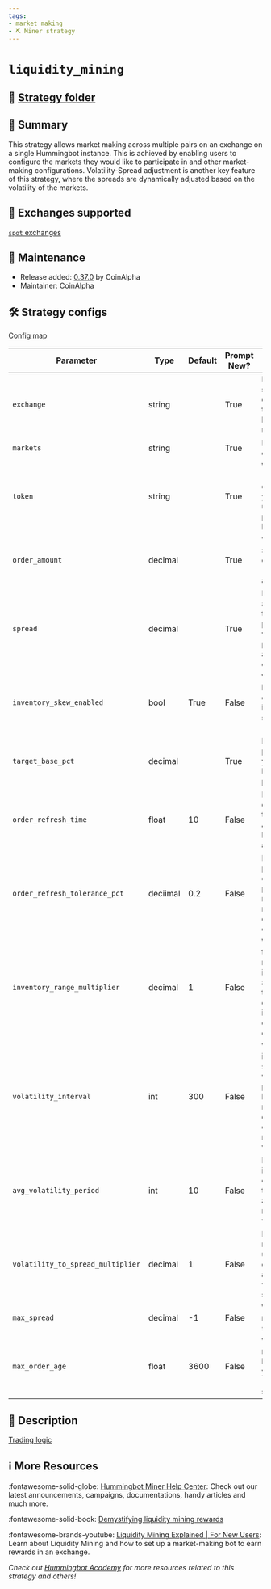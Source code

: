 ```yaml
---
tags:
- market making
- ⛏️ Miner strategy
---
```


# `liquidity_mining`

## 📁 [Strategy folder](https://github.com/hummingbot/hummingbot/tree/master/hummingbot/strategy/liquidity_mining)

## 📝 Summary

This strategy allows market making across multiple pairs on an exchange on a single Hummingbot instance. This is achieved by enabling users to configure the markets they would like to participate in and other market-making configurations. Volatility-Spread adjustment is another key feature of this strategy, where the spreads are dynamically adjusted based on the volatility of the markets.

## 🏦 Exchanges supported

[`spot` exchanges](/exchanges/spot)

## 👷 Maintenance

* Release added: [0.37.0](/release-notes/0.37.0/) by CoinAlpha
* Maintainer: CoinAlpha

## 🛠️ Strategy configs

[Config map](https://github.com/hummingbot/hummingbot/tree/master/hummingbot/strategy/liquidity_mining/liquidity_mining_config_map.py)

| Parameter                    | Type        | Default     | Prompt New? | Prompt                                                 |
|------------------------------|-------------|-------------|-------------|--------------------------------------------------------|
| `exchange` | string | | True | Enter the spot connector to use for liquidity mining) |
| `markets` | string | | True | Enter a list of markets |
| `token` | string | | True | What asset (base or quote) do you want to use to provide liquidity? |
| `order_amount` | decimal | | True | What is the size of each order (in [token] amount)? |
| `spread` | decimal | | True | How far away from the mid price do you want to place bid and ask orders? |
| `inventory_skew_enabled` | bool | True | False | Would you like to enable inventory skew? (Yes/No) |
| `target_base_pct` | decimal | | True | For each pair, what is your target base asset percentage? |
| `order_refresh_time` | float | 10 | False | How often do you want to cancel and replace bids and asks |
| `order_refresh_tolerance_pct` | deciimal | 0.2 | False | Enter the percent change in price needed to refresh orders at each cycle |
| `inventory_range_multiplier` | decimal | 1 | False | What is your tolerable range of inventory around the target, expressed in multiples of your total order size? |
| `volatility_interval` | int | 300 | False | What is an interval, in second, in which to pick historical mid price data from to calculate market volatility? |
| `avg_volatility_period` | int | 10 | False | How many interval does it take to calculate average market volatility? |
| `volatility_to_spread_multiplier` | decimal | 1 | False | Enter a multiplier used to convert average volatility to spread |
| `max_spread` | decimal | -1 | False | What is the maximum spread? |
| `max_order_age` | float | 3600 | False | What is the maximum life time of your orders (in seconds)? |

## 📓 Description

[Trading logic](https://github.com/hummingbot/hummingbot/blob/master/hummingbot/strategy/liquidity_mining/liquidity_mining.py)

## ℹ️ More Resources

:fontawesome-solid-globe: [Hummingbot Miner Help Center](https://support.hummingbot.io): Check out our latest announcements, campaigns, documentations, handy articles and much more.

:fontawesome-solid-book: [Demystifying liquidity mining rewards](https://hummingbot.io/blog/2019-12-liquidity-mining-rewards)

:fontawesome-brands-youtube: [Liquidity Mining Explained | For New Users](https://www.youtube.com/watch?v=ME5osB8sX_s): Learn about Liquidity Mining and how to set up a market-making bot to earn rewards in an exchange.

*Check out [Hummingbot Academy](https://hummingbot.io/academy) for more resources related to this strategy and others!*
